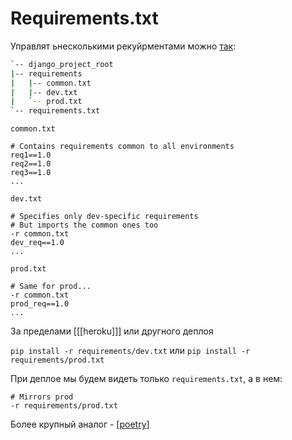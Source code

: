 # Requirements.txt

Управлят ьнесколькими рекуйрментами можно [так](https://stackoverflow.com/questions/17803829/how-to-customize-a-requirements-txt-for-multiple-environments/20720019#20720019):

```bash
`-- django_project_root
|-- requirements
|   |-- common.txt
|   |-- dev.txt
|   `-- prod.txt
`-- requirements.txt
```

`common.txt`

```shell
# Contains requirements common to all environments
req1==1.0
req2==1.0
req3==1.0
...
```

`dev.txt`

```shell
# Specifies only dev-specific requirements
# But imports the common ones too
-r common.txt
dev_req==1.0
...
```

`prod.txt`

```shell
# Same for prod...
-r common.txt
prod_req==1.0
...
```

За пределами [[[heroku]]] или другного деплоя

`pip install -r requirements/dev.txt` или `pip install -r requirements/prod.txt`

При деплое мы будем видеть только `requirements.txt`, а в нем:

```shell
# Mirrors prod
-r requirements/prod.txt
```

Более крупный аналог - [[poetry]]

[//begin]: # "Autogenerated link references for markdown compatibility"
[poetry]: poetry "Poetry"
[//end]: # "Autogenerated link references"
